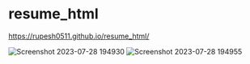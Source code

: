 # resume_html
https://rupesh0511.github.io/resume_html/

![Screenshot 2023-07-28 194930](https://github.com/rupesh0511/resume_html/assets/69234169/563370bf-1b16-4efd-b858-044e4f6d63be)
![Screenshot 2023-07-28 194955](https://github.com/rupesh0511/resume_html/assets/69234169/8db039fd-aae6-4684-9369-be7f94aee81d)
